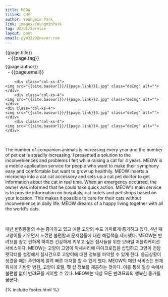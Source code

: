 ```yaml
---
title: MEOW
titleK: 야옹
author: Youngmin Park
link: images/YoungminPark
tag: UX/UI/Service
layout: post
email: pym3220@naver.com
---	
```


<div class="container">

<div class="deDep">
{{page.title}}<br>
<p style="font-size:15px; margin:0px; padding:0px 0px 0px 8px; margin:0px 0px 8px 0px;">- {{page.tag}}</p>
{{page.author}}<br>
<p style="font-size:15px; margin:0px; padding:0px 0px 0px 8px;">- {{page.email}}</p>
</div>


<div class="row" class="imgcolor">
	
		<div class="col-xs-4">
	<img src="{{site.baseurl}}/{{page.link}}1.jpg" class="deImg" alt=""></div>
		<div class="col-xs-4">
	<img src="{{site.baseurl}}/{{page.link}}2.jpg" class="deImg" alt=""></div>
	<div class="col-xs-4">
	<img src="{{site.baseurl}}/{{page.link}}3.jpg" class="deImg" alt=""></div>
		<div class="col-xs-4">
	<img src="{{site.baseurl}}/{{page.link}}4.jpg" class="deImg" alt=""></div>
	
</div>
<br>

<div class="det lato">



The number of companion animals is increasing every year and the number of pet cat is steadily increasing. I presented a solution to the inconveniences and problems I felt while raising a cat for 4 years.
MEOW is a mobile application service for people who want to make their symphony easy and comfortable but want to grow up healthily. MEOW inserts a microchip into a cat cat accessory and sets up a cat pet doctor to get information about the cat in real time. When an emergency occurred, the owner was informed that he could take quick action. MEOW's main service is to provide information on hospitals, cat hotels and pet shops based on your location. This makes it possible to care for their cats without inconvenience in daily life.
MEOW dreams of a happy living together with all the world's cats.



</div>

<br>

<div class="noto">

매년 반려동물의 수는 증가하고 있고 애완 고양의 수도 가파르게 증가하고 있다. 4년 째 고양이를 키우면서 느꼈던 불편함과 문제점들에 대한 해결책을 제시했다. 
MEOW는 반려묘를 쉽고 편하게 하지만 건강하게 키우고 싶은 집사들을 위한 모바일 어플리케이션 서비스이다. MEOW는 고양이 고양이 악세사리에 마이크로칩을 삽입하고 고양이 전담 펫닥터를 설정해서 실시간으로 고양이에 대한 정보를 파악할 수 있게 한다. 응급상황이 생겼을 때는 주인에게 알려 빠른 대처를 할 수 있게 했다. MEOW의 메인 서비스는 현재 위치에 기반한 병원, 고양이 호텔, 펫 샵 정보를 제공하는 것이다. 이를 통해 일상 속에서 불편함 없이 반려묘를 케어할 수 있다. 
MEOW는 세상 모든 반려묘와의 행복한 동거를 꿈꾼다.


</div>
 {% include footer.html %}